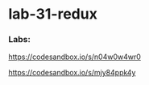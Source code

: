 # lab-31-redux

### Labs: 
https://codesandbox.io/s/n04w0w4wr0

https://codesandbox.io/s/mjy84ppk4y
